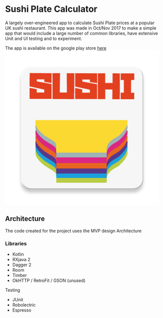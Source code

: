 # Sushi Plate Calculator

A largely over-engineered app to calculate Sushi Plate prices at a popular UK sushi restaurant.
This app was made in Oct/Nov 2017 to make a simple app that would include a large number of common libraries, have extensive Unit and UI testing and to experiment.

The app is available on the google play store [here](https://play.google.com/store/apps/details?id=com.simplyapp.plate.calculator&hl=en)
<img src="app/src/main/ic_launcher-web.png" height="500" alt="Sushi Plate Calulator App Icon, Multicoloured plate with the word Sushi"/>

## Architecture
The code created for the project uses the MVP design Architecture
### Libraries
- Kotlin
- RXjava 2
- Dagger 2
- Room
- Timber
- OkHTTP / RetroFit / GSON (unused)

Testing
- JUnit
- Robolectric
- Espresso
